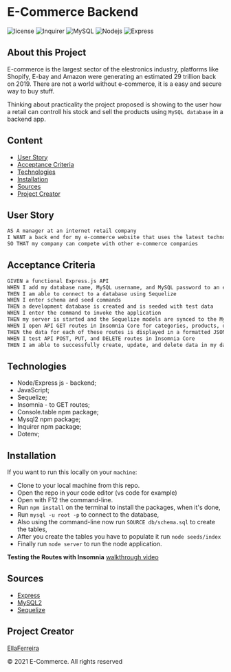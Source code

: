 # E-Commerce Backend

![license](https://img.shields.io/github/license/EllaFerreira/Note-Taker)
![Inquirer](https://img.shields.io/badge/Package-Dotenv-red.svg)
![MySQL](https://img.shields.io/badge/AppWith-MySQL-purple.svg)
![Nodejs](https://img.shields.io/badge/AppWith-NodeJS-blue.svg)
![Express](https://img.shields.io/badge/AppWith-ExpressJS-orange.svg)

## About this Project

E-commerce is the largest sector of the elestronics industry, platforms like Shopify, E-bay and Amazon were generating an estimated 29 trillion back on 2019. There are not a world without e-commerce, it is a easy and secure way to buy stuff.

Thinking about practicality the project proposed is showing to the user how a retail can controll his stock and sell the products using `MySQL database` in a backend app.

## Content

- [User Story](#user-story)
- [Acceptance Criteria](#acceptance-criteria)
- [Technologies](#technologies)
- [Installation](#Installation)
- [Sources](#sources)
- [Project Creator](#project-creator)

## User Story

```md
AS A manager at an internet retail company
I WANT a back end for my e-commerce website that uses the latest technologies
SO THAT my company can compete with other e-commerce companies
```

## Acceptance Criteria

```md
GIVEN a functional Express.js API
WHEN I add my database name, MySQL username, and MySQL password to an environment variable file
THEN I am able to connect to a database using Sequelize
WHEN I enter schema and seed commands
THEN a development database is created and is seeded with test data
WHEN I enter the command to invoke the application
THEN my server is started and the Sequelize models are synced to the MySQL database
WHEN I open API GET routes in Insomnia Core for categories, products, or tags
THEN the data for each of these routes is displayed in a formatted JSON
WHEN I test API POST, PUT, and DELETE routes in Insomnia Core
THEN I am able to successfully create, update, and delete data in my database
```

## Technologies

- Node/Express js - backend;
- JavaScript;
- Sequelize;
- Insomnia - to GET routes;
- Console.table npm package;
- Mysql2 npm package;
- Inquirer npm package;
- Dotenv;

## Installation

If you want to run this locally on your `machine`:

- Clone to your local machine from this repo.
- Open the repo in your code editor (vs code for example)
- Open with F12 the command-line.
- Run `npm install` on the terminal to install the packages, when it's done,
- Run `mysql -u root -p` to connect to the database,
- Also using the command-line now run `SOURCE db/schema.sql` to create the tables,
- After you create the tables you have to populate it run `node seeds/index`
- Finally run `node server` to run the node application.

**Testing the Routes with Insomnia**
[walkthrough video]()

## Sources

- [Express](https://expressjs.com/en/starter/hello-world.html)
- [MySQL2](https://www.npmjs.com/package/mysql2)
- [Sequelize](https://www.npmjs.com/package/sequelize)

## Project Creator

[EllaFerreira](https://github.com/EllaFerreira)

© 2021 E-Commerce. All rights reserved
